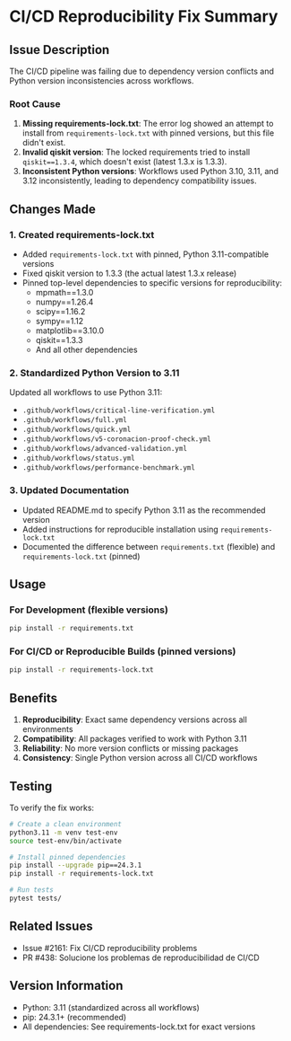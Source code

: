 # CI/CD Reproducibility Fix Summary

## Issue Description
The CI/CD pipeline was failing due to dependency version conflicts and Python version inconsistencies across workflows.

### Root Cause
1. **Missing requirements-lock.txt**: The error log showed an attempt to install from `requirements-lock.txt` with pinned versions, but this file didn't exist.
2. **Invalid qiskit version**: The locked requirements tried to install `qiskit==1.3.4`, which doesn't exist (latest 1.3.x is 1.3.3).
3. **Inconsistent Python versions**: Workflows used Python 3.10, 3.11, and 3.12 inconsistently, leading to dependency compatibility issues.

## Changes Made

### 1. Created requirements-lock.txt
- Added `requirements-lock.txt` with pinned, Python 3.11-compatible versions
- Fixed qiskit version to 1.3.3 (the actual latest 1.3.x release)
- Pinned top-level dependencies to specific versions for reproducibility:
  - mpmath==1.3.0
  - numpy==1.26.4
  - scipy==1.16.2
  - sympy==1.12
  - matplotlib==3.10.0
  - qiskit==1.3.3
  - And all other dependencies

### 2. Standardized Python Version to 3.11
Updated all workflows to use Python 3.11:
- `.github/workflows/critical-line-verification.yml`
- `.github/workflows/full.yml`
- `.github/workflows/quick.yml`
- `.github/workflows/v5-coronacion-proof-check.yml`
- `.github/workflows/advanced-validation.yml`
- `.github/workflows/status.yml`
- `.github/workflows/performance-benchmark.yml`

### 3. Updated Documentation
- Updated README.md to specify Python 3.11 as the recommended version
- Added instructions for reproducible installation using `requirements-lock.txt`
- Documented the difference between `requirements.txt` (flexible) and `requirements-lock.txt` (pinned)

## Usage

### For Development (flexible versions)
```bash
pip install -r requirements.txt
```

### For CI/CD or Reproducible Builds (pinned versions)
```bash
pip install -r requirements-lock.txt
```

## Benefits
1. **Reproducibility**: Exact same dependency versions across all environments
2. **Compatibility**: All packages verified to work with Python 3.11
3. **Reliability**: No more version conflicts or missing packages
4. **Consistency**: Single Python version across all CI/CD workflows

## Testing
To verify the fix works:
```bash
# Create a clean environment
python3.11 -m venv test-env
source test-env/bin/activate

# Install pinned dependencies
pip install --upgrade pip==24.3.1
pip install -r requirements-lock.txt

# Run tests
pytest tests/
```

## Related Issues
- Issue #2161: Fix CI/CD reproducibility problems
- PR #438: Solucione los problemas de reproducibilidad de CI/CD

## Version Information
- Python: 3.11 (standardized across all workflows)
- pip: 24.3.1+ (recommended)
- All dependencies: See requirements-lock.txt for exact versions
